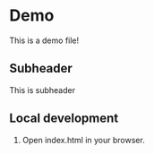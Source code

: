 # Demo

This is a demo file!

## Subheader

This is subheader

## Local development

1. Open index.html in your browser.